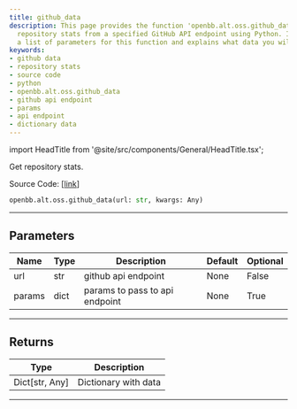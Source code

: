 ```yaml
---
title: github_data
description: This page provides the function 'openbb.alt.oss.github_data' to retrieve
  repository stats from a specified GitHub API endpoint using Python. It includes
  a list of parameters for this function and explains what data you will retrieve.
keywords:
- github data
- repository stats
- source code
- python
- openbb.alt.oss.github_data
- github api endpoint
- params
- api endpoint
- dictionary data
---
```


import HeadTitle from '@site/src/components/General/HeadTitle.tsx';

<HeadTitle title="github_data - Oss - Alt - Reference | OpenBB SDK Docs" />

Get repository stats.

Source Code: [[link](https://github.com/OpenBB-finance/OpenBBTerminal/tree/main/openbb_terminal/alternative/oss/github_model.py#L21)]

```python
openbb.alt.oss.github_data(url: str, kwargs: Any)
```

---

## Parameters

| Name | Type | Description | Default | Optional |
| ---- | ---- | ----------- | ------- | -------- |
| url | str | github api endpoint | None | False |
| params | dict | params to pass to api endpoint | None | True |


---

## Returns

| Type | Description |
| ---- | ----------- |
| Dict[str, Any] | Dictionary with data |
---
